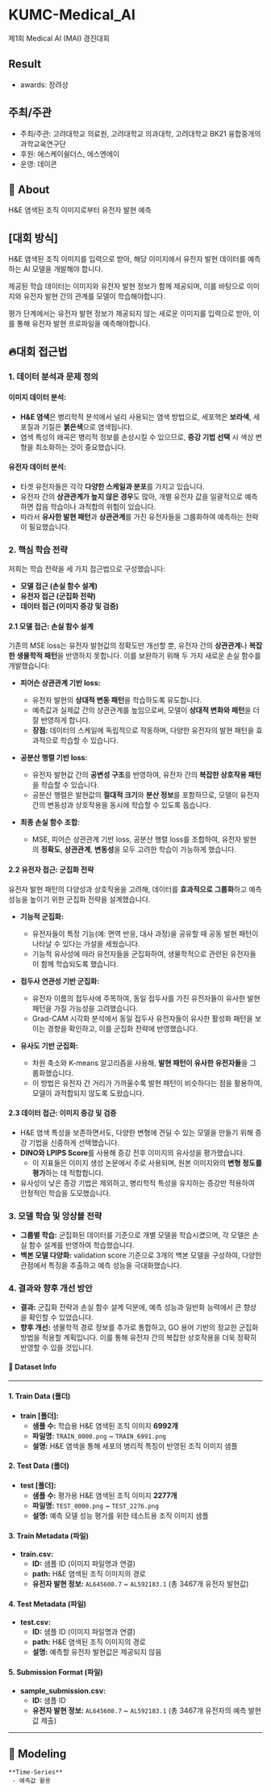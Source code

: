# KUMC-Medical_AI

제1회 Medical AI (MAI) 경진대회

## Result

- awards: 장려상

## 주최/주관
- 주최/주관: 고려대학교 의료원, 고려대학교 의과대학, 고려대학교 BK21 융합중개의과학교육연구단
- 후원: 에스케이쉴더스, 에스엔에이
- 운영: 데이콘

## 🧐 About
H&E 염색된 조직 이미지로부터 유전자 발현 예측

## [대회 방식]  
H&E 염색된 조직 이미지를 입력으로 받아, 해당 이미지에서 유전자 발현 데이터를 예측하는 AI 모델을 개발해야 합니다. 

제공된 학습 데이터는 이미지와 유전자 발현 정보가 함께 제공되며, 이를 바탕으로 이미지와 유전자 발현 간의 관계를 모델이 학습해야합니다.

평가 단계에서는 유전자 발현 정보가 제공되지 않는 새로운 이미지를 입력으로 받아, 이를 통해 유전자 발현 프로파일을 예측해야합니다.



## 🔥**대회 접근법**

### 1. **데이터 분석과 문제 정의**
#### 이미지 데이터 분석:
- **H&E 염색**은 병리학적 분석에서 널리 사용되는 염색 방법으로, 세포핵은 **보라색**, 세포질과 기질은 **붉은색**으로 염색됩니다.
- 염색 특성의 왜곡은 병리적 정보를 손상시킬 수 있으므로, **증강 기법 선택** 시 색상 변형을 최소화하는 것이 중요했습니다.

#### 유전자 데이터 분석:
- 타겟 유전자들은 각각 **다양한 스케일과 분포**를 가지고 있습니다.
- 유전자 간의 **상관관계가 높지 않은 경우**도 많아, 개별 유전자 값을 일괄적으로 예측하면 잡음 학습이나 과적합의 위험이 있습니다.
- 따라서 **유사한 발현 패턴**과 **상관관계**를 가진 유전자들을 그룹화하여 예측하는 전략이 필요했습니다.

### 2. **핵심 학습 전략**
저희는 학습 전략을 세 가지 접근법으로 구성했습니다:
- **모델 접근 (손실 함수 설계)**
- **유전자 접근 (군집화 전략)**
- **데이터 접근 (이미지 증강 및 검증)**

#### 2.1 **모델 접근: 손실 함수 설계**
기존의 MSE loss는 유전자 발현값의 정확도만 개선할 뿐, 유전자 간의 **상관관계**나 **복잡한 생물학적 패턴**을 반영하지 못합니다. 이를 보완하기 위해 두 가지 새로운 손실 함수를 개발했습니다:

- **피어슨 상관관계 기반 loss:**
  - 유전자 발현의 **상대적 변동 패턴**을 학습하도록 유도합니다.
  - 예측값과 실제값 간의 상관관계를 높임으로써, 모델이 **상대적 변화와 패턴**을 더 잘 반영하게 합니다.
  - **장점:** 데이터의 스케일에 독립적으로 작동하며, 다양한 유전자의 발현 패턴을 효과적으로 학습할 수 있습니다.

- **공분산 행렬 기반 loss:**
  - 유전자 발현값 간의 **공변성 구조**를 반영하여, 유전자 간의 **복잡한 상호작용 패턴**을 학습할 수 있습니다.
  - 공분산 행렬은 발현값의 **절대적 크기**와 **분산 정보**를 포함하므로, 모델이 유전자 간의 변동성과 상호작용을 동시에 학습할 수 있도록 돕습니다.

- **최종 손실 함수 조합:**
  - MSE, 피어슨 상관관계 기반 loss, 공분산 행렬 loss를 조합하여, 유전자 발현의 **정확도**, **상관관계**, **변동성**을 모두 고려한 학습이 가능하게 했습니다.

#### 2.2 **유전자 접근: 군집화 전략**
유전자 발현 패턴의 다양성과 상호작용을 고려해, 데이터를 **효과적으로 그룹화**하고 예측 성능을 높이기 위한 군집화 전략을 설계했습니다.

- **기능적 군집화:**
  - 유전자들이 특정 기능(예: 면역 반응, 대사 과정)을 공유할 때 공동 발현 패턴이 나타날 수 있다는 가설을 세웠습니다.
  - 기능적 유사성에 따라 유전자들을 군집화하여, 생물학적으로 관련된 유전자들이 함께 학습되도록 했습니다.

- **접두사 연관성 기반 군집화:**
  - 유전자 이름의 접두사에 주목하여, 동일 접두사를 가진 유전자들이 유사한 발현 패턴을 가질 가능성을 고려했습니다.
  - Grad-CAM 시각화 분석에서 동일 접두사 유전자들이 유사한 활성화 패턴을 보이는 경향을 확인하고, 이를 군집화 전략에 반영했습니다.

- **유사도 기반 군집화:**
  - 차원 축소와 K-means 알고리즘을 사용해, **발현 패턴이 유사한 유전자들**을 그룹화했습니다.
  - 이 방법은 유전자 간 거리가 가까울수록 발현 패턴이 비슷하다는 점을 활용하여, 모델이 과적합되지 않도록 도왔습니다.

#### 2.3 **데이터 접근: 이미지 증강 및 검증**
- H&E 염색 특성을 보존하면서도, 다양한 변형에 견딜 수 있는 모델을 만들기 위해 증강 기법을 신중하게 선택했습니다.
- **DINO와 LPIPS Score**를 사용해 증강 전후 이미지의 유사성을 평가했습니다.
  - 이 지표들은 이미지 생성 논문에서 주로 사용되며, 원본 이미지와의 **변형 정도를 평가**하는 데 적합합니다.
- 유사성이 낮은 증강 기법은 제외하고, 병리학적 특성을 유지하는 증강만 적용하여 안정적인 학습을 도모했습니다.

### 3. **모델 학습 및 앙상블 전략**
- **그룹별 학습:** 군집화된 데이터를 기준으로 개별 모델을 학습시켰으며, 각 모델은 손실 함수 설계를 반영하여 학습했습니다.
- **백본 모델 다양화:** validation score 기준으로 3개의 백본 모델을 구성하여, 다양한 관점에서 특징을 추출하고 예측 성능을 극대화했습니다.

### 4. **결과와 향후 개선 방안**
- **결과:** 군집화 전략과 손실 함수 설계 덕분에, 예측 성능과 일반화 능력에서 큰 향상을 확인할 수 있었습니다.
- **향후 개선:** 생물학적 경로 정보를 추가로 통합하고, GO 용어 기반의 정교한 군집화 방법을 적용할 계획입니다. 이를 통해 유전자 간의 복잡한 상호작용을 더욱 정확히 반영할 수 있을 것입니다.


#### 📖 **Dataset Info**

---

#### **1. Train Data (폴더)**

- **train [폴더]:**  
  - **샘플 수:** 학습용 H&E 염색된 조직 이미지 **6992개**
  - **파일명:** `TRAIN_0000.png` ~ `TRAIN_6991.png`
  - **설명:** H&E 염색을 통해 세포의 병리적 특징이 반영된 조직 이미지 샘플

#### **2. Test Data (폴더)**

- **test [폴더]:**  
  - **샘플 수:** 평가용 H&E 염색된 조직 이미지 **2277개**
  - **파일명:** `TEST_0000.png` ~ `TEST_2276.png`
  - **설명:** 예측 모델 성능 평가를 위한 테스트용 조직 이미지 샘플

#### **3. Train Metadata (파일)**

- **train.csv:**  
  - **ID:** 샘플 ID (이미지 파일명과 연결)
  - **path:** H&E 염색된 조직 이미지의 경로
  - **유전자 발현 정보:** `AL645608.7` ~ `AL592183.1` (총 3467개 유전자 발현값)

#### **4. Test Metadata (파일)**

- **test.csv:**  
  - **ID:** 샘플 ID (이미지 파일명과 연결)
  - **path:** H&E 염색된 조직 이미지의 경로
  - **설명:** 예측할 유전자 발현값은 제공되지 않음

#### **5. Submission Format (파일)**




- **sample_submission.csv:**  
  - **ID:** 샘플 ID
  - **유전자 발현 정보:** `AL645608.7` ~ `AL592183.1` (총 3467개 유전자의 예측 발현값 제출)

---



## 🎈 Modeling
```
**Time-Series**
 - 예측값 활용  

```

